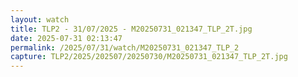 ```yaml
---
layout: watch
title: TLP2 - 31/07/2025 - M20250731_021347_TLP_2T.jpg
date: 2025-07-31 02:13:47
permalink: /2025/07/31/watch/M20250731_021347_TLP_2
capture: TLP2/2025/202507/20250730/M20250731_021347_TLP_2T.jpg
---
```

